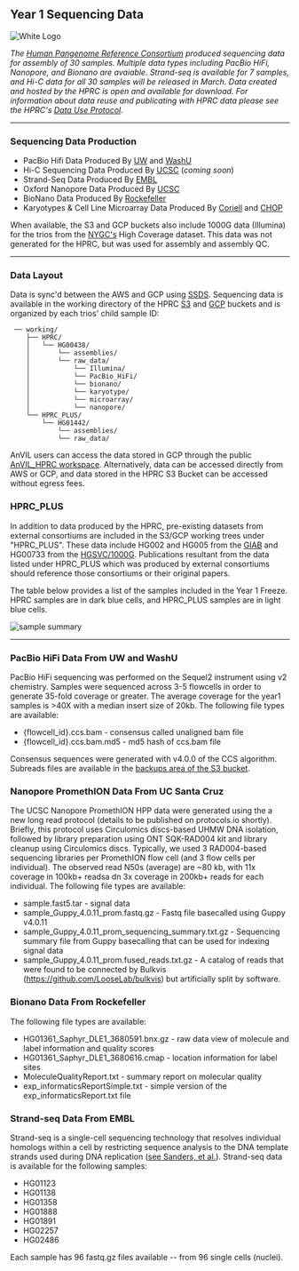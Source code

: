 ## Year 1 Sequencing Data

![White Logo](https://s3-us-west-2.amazonaws.com/human-pangenomics/backup/logo-proof-full.png)

*The [Human Pangenome Reference Consortium](https://humanpangenome.org/) produced sequencing data for assembly of 30 samples. Multiple data types including PacBio HiFi, Nanopore, and Bionano are avaiable. Strand-seq is available for 7 samples, and Hi-C data for all 30 samples will be released in March. Data created and hosted by the HPRC is open and available for download. For information about data reuse and publicating with HPRC data please see the HPRC's [Data Use Protocol](https://humanpangenome.org/data-use-protocol/).*

------------------

### Sequencing Data Production
* PacBio Hifi Data Produced By [UW](https://eichlerlab.gs.washington.edu/) and [WashU](https://www.genome.wustl.edu/)
* Hi-C Sequencing Data Produced By [UCSC](https://pgl.soe.ucsc.edu/) (*coming soon*)
* Strand-Seq Data Produced By [EMBL](https://www.embl.de/research/units/genome_biology/korbel/)
* Oxford Nanopore Data Produced By [UCSC](https://nanopore.soe.ucsc.edu/about)
* BioNano Data Produced By [Rockefeller](https://www.rockefeller.edu/research/vertebrate-genomes-project/vertebrate-genome-lab/)
* Karyotypes & Cell Line Microarray Data Produced By [Coriell](https://www.coriell.org/) and [CHOP](https://caglab.org/)

When available, the S3 and GCP buckets also include 1000G data (Illumina) for the trios from the [NYGC's](https://www.nygenome.org/) High Coverage dataset. This data was not generated for the HPRC, but was used for assembly and assembly QC.

------------------

### Data Layout
Data is sync'd between the AWS and GCP using [SSDS](https://github.com/DataBiosphere/ssds). Sequencing data is available in the working directory of the HPRC [S3](https://s3-us-west-2.amazonaws.com/human-pangenomics/index.html?prefix=working/) and [GCP](https://console.cloud.google.com/storage/browser/fc-4310e737-a388-4a10-8c9e-babe06aaf0cf/working?authuser=0) buckets and is organized by each trios' child sample ID:
```
 ── working/
    ├── HPRC/
    │   └── HG00438/
    │       └── assemblies/
    │       └── raw_data/
    │           └── Illumina/
    │           └── PacBio_HiFi/
    │           └── bionano/
    │           └── karyotype/
    │           └── microarray/
    │           └── nanopore/     
    └── HPRC_PLUS/
        └── HG01442/
            └── assemblies/
            └── raw_data/
```
AnVIL users can access the data stored in GCP through the public [AnVIL_HPRC workspace](https://app.terra.bio/#workspaces/anvil-datastorage/AnVIL_HPRC). Alternatively, data can be accessed directly from AWS or GCP, and data stored in the HPRC S3 Bucket can be accessed without egress fees.

### HPRC_PLUS
In addition to data produced by the HPRC, pre-existing datasets from external consortiums are included in the S3/GCP working trees under "HPRC_PLUS". These data include HG002 and HG005 from the [GIAB](https://www.nist.gov/programs-projects/genome-bottle) and HG00733 from the [HGSVC/1000G](https://www.internationalgenome.org/human-genome-structural-variation-consortium/). Publications resultant from the data listed under HPRC_PLUS which was produced by external consortiums should reference those consortiums or their original papers.

The table below provides a list of the samples included in the Year 1 Freeze. HPRC samples are in dark blue cells, and HPRC_PLUS samples are in light blue cells. 

![sample summary](https://s3-us-west-2.amazonaws.com/human-pangenomics/backup/Year1_Samples.png)

------------------

### PacBio HiFi Data From UW and WashU

PacBio HiFi sequencing was performed on the Sequel2 instrument using v2 chemistry. Samples were sequenced across 3-5 flowcells in order to generate 35-fold coverage or greater. The average coverage for the year1 samples is >40X with a median insert size of 20kb. The following file types are available:

* {flowcell_id}.ccs.bam - consensus called unaligned bam file
* {flowcell_id}.ccs.bam.md5 - md5 hash of ccs.bam file

Consensus sequences were generated with v4.0.0 of the CCS algorithm. Subreads files are available in the [backups area of the S3 bucket](https://s3-us-west-2.amazonaws.com/human-pangenomics/index.html?prefix=backup/submissions/).

### Nanopore PromethION Data From UC Santa Cruz

The UCSC Nanopore PromethION HPP data were generated using the a new long read protocol (details to be published on protocols.io shortly). Briefly, this protocol uses Circulomics discs-based UHMW DNA isolation, followed by library preparation using ONT SQK-RAD004 kit and library cleanup using Circulomics discs. Typically, we used 3 RAD004-based sequencing libraries per PromethION flow cell (and 3 flow cells per individual). The observed read N50s (average) are ~80 kb, with 11x coverage in 100kb+ readsa dn 3x coverage in 200kb+ reads for each individual. The following file types are available: 
* sample.fast5.tar - signal data
* sample_Guppy_4.0.11_prom.fastq.gz - Fastq file basecalled using Guppy v4.0.11
* sample_Guppy_4.0.11_prom_sequencing_summary.txt.gz - Sequencing summary file from Guppy basecalling that can be used for indexing signal data
* sample_Guppy_4.0.11_prom.fused_reads.txt.gz - A catalog of reads that were found to be connected by Bulkvis (https://github.com/LooseLab/bulkvis) but artificially split by software. 

### Bionano Data From Rockefeller

The following file types are available:

* HG01361_Saphyr_DLE1_3680591.bnx.gz - raw data view of molecule and label information and quality scores
* HG01361_Saphyr_DLE1_3680616.cmap - location information for label sites
* MoleculeQualityReport.txt - summary report on molecular quality
* exp_informaticsReportSimple.txt - simple version of the exp_informaticsReport.txt file

### Strand-seq Data From EMBL

Strand-seq is a single-cell sequencing technology that resolves individual homologs within a cell by restricting sequence analysis to the DNA template strands used during DNA replication ([see Sanders, et al.](https://www.nature.com/articles/nprot.2017.029)). Strand-seq data is available for the following samples:

* HG01123
* HG01138
* HG01358
* HG01888
* HG01891
* HG02257
* HG02486

Each sample has 96 fastq.gz files available -- from 96 single cells (nuclei).
